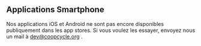 Applications Smartphone
-------

Nos applications iOS et Android ne sont pas encore disponibles publiquement dans les app stores. Si vous voulez les essayer, envoyez nous un mail à dev@coopcycle.org .